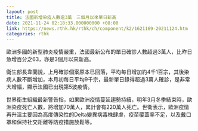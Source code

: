 ```yaml
---
layout: post
title: 法國新增染疫人數逾3萬　三個月以來單日新高
date: 2021-11-24 02:18:33.000000000 +08:00
link: https://news.rthk.hk/rthk/ch/component/k2/1621169-20211124.htm
categories: rthk
---
```


歐洲多國的新型肺炎疫情嚴重，法國最新公布的單日確診人數超過3萬人，比昨日急增百分之63，亦是3個月以來新高。

衛生部長韋蘭說，上月確診個案原本已回落，平均每日增加約4千1百宗，其後染病人數不斷增加，本月初每日平均9千宗，最新單日錄得超過3萬人確診，是非常大增幅，顯示法國已出現第5波疫情。

世界衛生組織最新警告指，如果歐洲疫情蔓延趨勢持續，明年3月冬季結束時，歐洲染疫死亡人數，將增加70萬人，累計會有220萬人死亡。世衛表示，歐洲疫情再升溫主要因為高度傳染性的Delta變異病毒株肆虐，疫苗覆蓋率不足，以及戴口罩和保持社交距離等防疫措施放鬆等。
